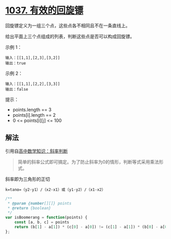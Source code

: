 # [1037. 有效的回旋镖](https://leetcode-cn.com/problems/valid-boomerang/)
回旋镖定义为一组三个点，这些点各不相同且不在一条直线上。

给出平面上三个点组成的列表，判断这些点是否可以构成回旋镖。

示例 1：
```
输入：[[1,1],[2,3],[3,2]]
输出：true
```
示例 2：
```
输入：[[1,1],[2,2],[3,3]]
输出：false
```
提示：

* points.length == 3
* points[i].length == 2
* 0 <= points[i][j] <= 100

## 解法
引用自[高中数学知识：斜率判断](https://leetcode-cn.com/problems/valid-boomerang/solution/gao-zhong-shu-xue-zhi-shi-xie-lu-pan-duan-by-avala/)
> 简单的斜率公式即可搞定。为了防止斜率为0的情形，判断等式采用乘法形式。

斜率即为三角形的正切
```
k=tanα=（y2-y1）/（x2-x1）或（y1-y2）/（x1-x2）
```
```js
/**
 * @param {number[][]} points
 * @return {boolean}
 */
var isBoomerang = function(points) {
    const [a, b, c] = points
    return (b[1] - a[1]) * (c[0] - a[0]) != (c[1] - a[1]) * (b[0] - a[0])
};
```
